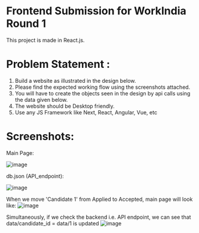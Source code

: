 # Frontend Submission for WorkIndia Round 1

This project is made in React.js.

# Problem Statement :
1. Build a website as illustrated in the design below.
2. Please find the expected working flow using the screenshots attached.
3. You will have to create the objects seen in the design by api calls using the data given below.
4. The website should be Desktop friendly.
5. Use any JS Framework like Next, React, Angular, Vue, etc

# Screenshots:

Main Page:

![image](https://github.com/pranatiB/WorkIndia_Frontend/assets/81073850/d386f87e-b328-4f83-a997-562e9a419cd4)

db.json (API_endpoint):

![image](https://github.com/pranatiB/WorkIndia_Frontend/assets/81073850/8df2a5a1-a3e2-4350-b196-0d58aa435c86)

When we move 'Candidate 1' from Applied to Accepted, main page will look like:
![image](https://github.com/pranatiB/WorkIndia_Frontend/assets/81073850/a91cf83a-38a2-4b72-b9a0-7bd8d366255f)

Simultaneously, if we check the backend i.e. API endpoint, we can see that data/candidate_id = data/1 is updated
![image](https://github.com/pranatiB/WorkIndia_Frontend/assets/81073850/091ac9b0-d490-494c-8bb1-578810d7757f)

